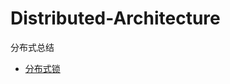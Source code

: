 # Distributed-Architecture
分布式总结
* [分布式锁](https://github.com/islongfei/Blog/blob/master/business-skills/distributed-lock.md)
